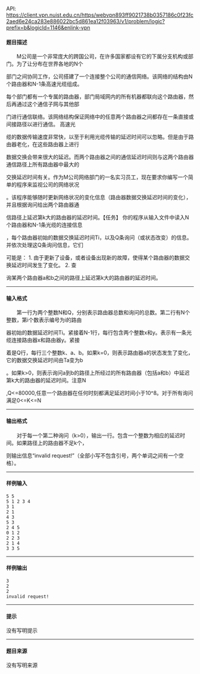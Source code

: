 API: https://client.vpn.nuist.edu.cn/https/webvpn893ff9021738b0357186c0f23fc2aed6e24ca283e886022bc5d861ea12f03963/v1/problem/logic?prefix=b&logicId=1146&enlink-vpn

#### 题目描述

　　M公司是一个非常庞大的跨国公司，在许多国家都设有它的下属分支机构或部门。为了让分布在世界各地的N个

部门之间协同工作，公司搭建了一个连接整个公司的通信网络。该网络的结构由N个路由器和N-1条高速光缆组成。

每个部门都有一个专属的路由器，部门局域网内的所有机器都联向这个路由器，然后再通过这个通信子网与其他部

门进行通信联络。该网络结构保证网络中的任意两个路由器之间都存在一条直接或间接路径以进行通信。 高速光

缆的数据传输速度非常快，以至于利用光缆传输的延迟时间可以忽略。但是由于路由器老化，在这些路由器上进行

数据交换会带来很大的延迟。而两个路由器之间的通信延迟时间则与这两个路由器通信路径上所有路由器中最大的

交换延迟时间有关。作为M公司网络部门的一名实习员工，现在要求你编写一个简单的程序来监视公司的网络状况

。该程序能够随时更新网络状况的变化信息（路由器数据交换延迟时间的变化），并且根据询问给出两个路由器通

信路径上延迟第k大的路由器的延迟时间。【任务】 你的程序从输入文件中读入N个路由器和N-1条光缆的连接信息

，每个路由器初始的数据交换延迟时间Ti，以及Q条询问（或状态改变）的信息。并依次处理这Q条询问信息，它们

可能是： 1. 由于更新了设备，或者设备出现新的故障，使得某个路由器的数据交换延迟时间发生了变化。 2. 查

询某两个路由器a和b之间的路径上延迟第k大的路由器的延迟时间。

---

#### 输入格式

　　第一行为两个整数N和Q，分别表示路由器总数和询问的总数。第二行有N个整数，第i个数表示编号为i的路由

器初始的数据延迟时间Ti。紧接着N-1行，每行包含两个整数x和y。表示有一条光缆连接路由器x和路由器y。紧接

着是Q行，每行三个整数k、a、b。如果k=0，则表示路由器a的状态发生了变化，它的数据交换延迟时间由Ta变为b

。如果k>0，则表示询问a到b的路径上所经过的所有路由器（包括a和b）中延迟第k大的路由器的延迟时间。注意N

,Q<=80000,任意一个路由器在任何时刻都满足延迟时间小于10^8。对于所有询问满足0<=K<=N

---

#### 输出格式

　　对于每一个第二种询问（k>0），输出一行。包含一个整数为相应的延迟时间。如果路径上的路由器不足k个，

则输出信息“invalid request!”（全部小写不包含引号，两个单词之间有一个空格）。

---

#### 样例输入
```
5 5
5 1 2 3 4
3 1
2 1
4 3
5 3
2 4 5
0 1 2
2 2 3
2 1 4
3 3 5

```

---

#### 样例输出
```
3
2
2
invalid request!
```

---

#### 提示

没有写明提示

---

#### 题目来源

没有写明来源